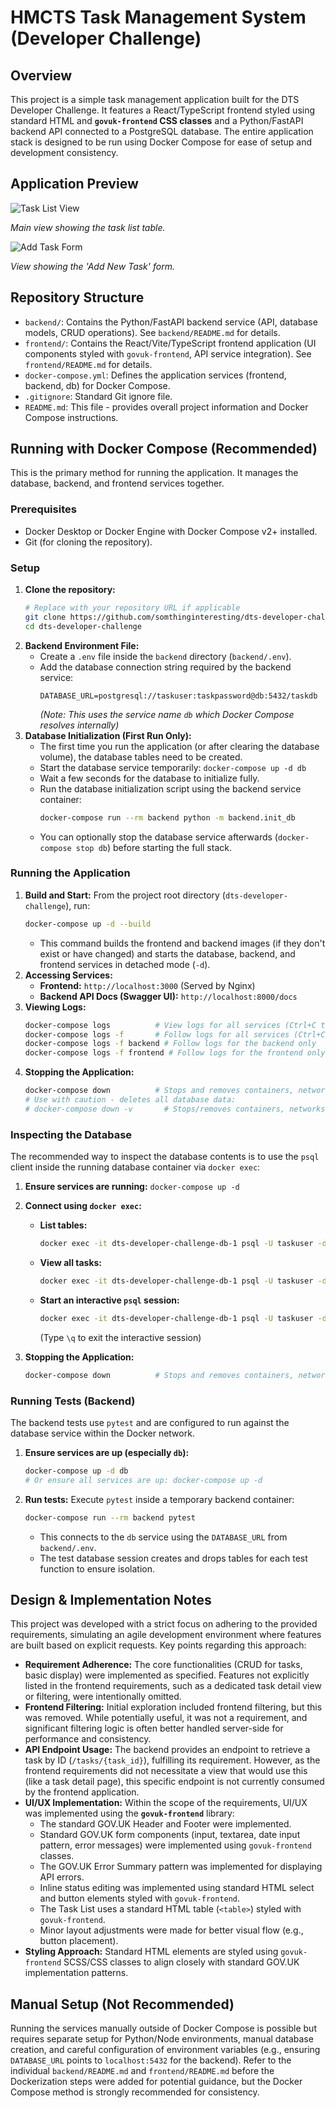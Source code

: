 # HMCTS Task Management System (Developer Challenge)

## Overview

This project is a simple task management application built for the DTS Developer Challenge. It features a React/TypeScript frontend styled using standard HTML and **`govuk-frontend` CSS classes** and a Python/FastAPI backend API connected to a PostgreSQL database. The entire application stack is designed to be run using Docker Compose for ease of setup and development consistency.

## Application Preview

![Task List View](docs/images/task-list-view.png "Task List Example")

_Main view showing the task list table._

![Add Task Form](docs/images/add-task-form.png "Add Task Form Example")

_View showing the 'Add New Task' form._

## Repository Structure

- `backend/`: Contains the Python/FastAPI backend service (API, database models, CRUD operations). See `backend/README.md` for details.
- `frontend/`: Contains the React/Vite/TypeScript frontend application (UI components styled with `govuk-frontend`, API service integration). See `frontend/README.md` for details.
- `docker-compose.yml`: Defines the application services (frontend, backend, db) for Docker Compose.
- `.gitignore`: Standard Git ignore file.
- `README.md`: This file - provides overall project information and Docker Compose instructions.

## Running with Docker Compose (Recommended)

This is the primary method for running the application. It manages the database, backend, and frontend services together.

### Prerequisites

- Docker Desktop or Docker Engine with Docker Compose v2+ installed.
- Git (for cloning the repository).

### Setup

1.  **Clone the repository:**
    ```bash
    # Replace with your repository URL if applicable
    git clone https://github.com/somthinginteresting/dts-developer-challenge.git
    cd dts-developer-challenge
    ```
2.  **Backend Environment File:**
    - Create a `.env` file inside the `backend` directory (`backend/.env`).
    - Add the database connection string required by the backend service:
      ```dotenv
      DATABASE_URL=postgresql://taskuser:taskpassword@db:5432/taskdb
      ```
      _(Note: This uses the service name `db` which Docker Compose resolves internally)_
3.  **Database Initialization (First Run Only):**
    - The first time you run the application (or after clearing the database volume), the database tables need to be created.
    - Start the database service temporarily: `docker-compose up -d db`
    - Wait a few seconds for the database to initialize fully.
    - Run the database initialization script using the backend service container:
      ```bash
      docker-compose run --rm backend python -m backend.init_db
      ```
    - You can optionally stop the database service afterwards (`docker-compose stop db`) before starting the full stack.

### Running the Application

1.  **Build and Start:** From the project root directory (`dts-developer-challenge`), run:
    ```bash
    docker-compose up -d --build
    ```
    - This command builds the frontend and backend images (if they don't exist or have changed) and starts the database, backend, and frontend services in detached mode (`-d`).
2.  **Accessing Services:**
    - **Frontend:** `http://localhost:3000` (Served by Nginx)
    - **Backend API Docs (Swagger UI):** `http://localhost:8000/docs`
3.  **Viewing Logs:**
    ```bash
    docker-compose logs          # View logs for all services (Ctrl+C to stop)
    docker-compose logs -f       # Follow logs for all services (Ctrl+C to stop)
    docker-compose logs -f backend # Follow logs for the backend only
    docker-compose logs -f frontend # Follow logs for the frontend only
    ```
4.  **Stopping the Application:**
    ```bash
    docker-compose down          # Stops and removes containers, networks
    # Use with caution - deletes all database data:
    # docker-compose down -v       # Stops/removes containers, networks, AND volumes
    ```

### Inspecting the Database

The recommended way to inspect the database contents is to use the `psql` client inside the running database container via `docker exec`:

1.  **Ensure services are running:** `docker-compose up -d`
2.  **Connect using `docker exec`:**

    - **List tables:**
      ```bash
      docker exec -it dts-developer-challenge-db-1 psql -U taskuser -d taskdb -c "\dt"
      ```
    - **View all tasks:**
      ```bash
      docker exec -it dts-developer-challenge-db-1 psql -U taskuser -d taskdb -c "SELECT * FROM tasks;"
      ```
    - **Start an interactive `psql` session:**
      ```bash
      docker exec -it dts-developer-challenge-db-1 psql -U taskuser -d taskdb
      ```
      (Type `\q` to exit the interactive session)

3.  **Stopping the Application:**
    ```bash
    docker-compose down          # Stops and removes containers, networks
    ```

### Running Tests (Backend)

The backend tests use `pytest` and are configured to run against the database service within the Docker network.

1.  **Ensure services are up (especially `db`):**
    ```bash
    docker-compose up -d db
    # Or ensure all services are up: docker-compose up -d
    ```
2.  **Run tests:** Execute `pytest` inside a temporary backend container:
    ```bash
    docker-compose run --rm backend pytest
    ```
    - This connects to the `db` service using the `DATABASE_URL` from `backend/.env`.
    - The test database session creates and drops tables for each test function to ensure isolation.

## Design & Implementation Notes

This project was developed with a strict focus on adhering to the provided requirements, simulating an agile development environment where features are built based on explicit requests. Key points regarding this approach:

- **Requirement Adherence:** The core functionalities (CRUD for tasks, basic display) were implemented as specified. Features not explicitly listed in the frontend requirements, such as a dedicated task detail view or filtering, were intentionally omitted.
- **Frontend Filtering:** Initial exploration included frontend filtering, but this was removed. While potentially useful, it was not a requirement, and significant filtering logic is often better handled server-side for performance and consistency.
- **API Endpoint Usage:** The backend provides an endpoint to retrieve a task by ID (`/tasks/{task_id}`), fulfilling its requirement. However, as the frontend requirements did not necessitate a view that would use this (like a task detail page), this specific endpoint is not currently consumed by the frontend application.
- **UI/UX Implementation:** Within the scope of the requirements, UI/UX was implemented using the **`govuk-frontend`** library:
  - The standard GOV.UK Header and Footer were implemented.
  - Standard GOV.UK form components (input, textarea, date input pattern, error messages) were implemented using `govuk-frontend` classes.
  - The GOV.UK Error Summary pattern was implemented for displaying API errors.
  - Inline status editing was implemented using standard HTML select and button elements styled with `govuk-frontend`.
  - The Task List uses a standard HTML table (`<table>`) styled with `govuk-frontend`.
  - Minor layout adjustments were made for better visual flow (e.g., button placement).
- **Styling Approach:** Standard HTML elements are styled using `govuk-frontend` SCSS/CSS classes to align closely with standard GOV.UK implementation patterns.

## Manual Setup (Not Recommended)

Running the services manually outside of Docker Compose is possible but requires separate setup for Python/Node environments, manual database creation, and careful configuration of environment variables (e.g., ensuring `DATABASE_URL` points to `localhost:5432` for the backend). Refer to the individual `backend/README.md` and `frontend/README.md` before the Dockerization steps were added for potential guidance, but the Docker Compose method is strongly recommended for consistency.
